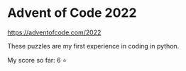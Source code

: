 # Advent of Code 2022

https://adventofcode.com/2022

These puzzles are my first experience in coding in python.

My score so far: 6 :star:
